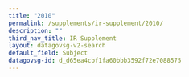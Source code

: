 ```yaml
---
title: "2010"
permalink: /supplements/ir-supplement/2010/
description: ""
third_nav_title: IR Supplement
layout: datagovsg-v2-search
default_field: Subject
datagovsg-id: d_d65ea4cbf1fa60bbb3592f72e7088575
---
```


